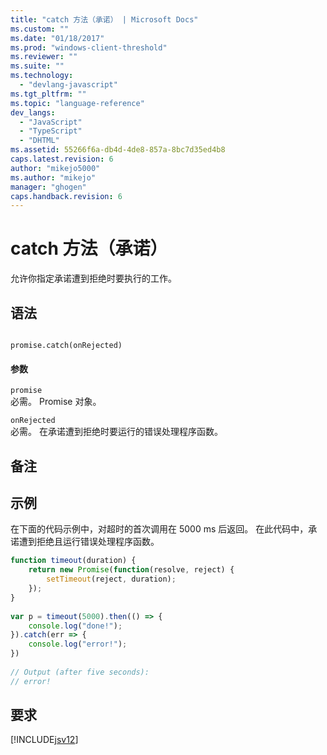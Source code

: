 ```yaml
---
title: "catch 方法（承诺） | Microsoft Docs"
ms.custom: ""
ms.date: "01/18/2017"
ms.prod: "windows-client-threshold"
ms.reviewer: ""
ms.suite: ""
ms.technology: 
  - "devlang-javascript"
ms.tgt_pltfrm: ""
ms.topic: "language-reference"
dev_langs: 
  - "JavaScript"
  - "TypeScript"
  - "DHTML"
ms.assetid: 55266f6a-db4d-4de8-857a-8bc7d35ed4b8
caps.latest.revision: 6
author: "mikejo5000"
ms.author: "mikejo"
manager: "ghogen"
caps.handback.revision: 6
---
```

# catch 方法（承诺）
允许你指定承诺遭到拒绝时要执行的工作。  
  
## 语法  
  
```  
  
promise.catch(onRejected)  
```  
  
#### 参数  
 `promise`  
 必需。  Promise 对象。  
  
 `onRejected`  
 必需。  在承诺遭到拒绝时要运行的错误处理程序函数。  
  
## 备注  
  
## 示例  
 在下面的代码示例中，对超时的首次调用在 5000 ms 后返回。  在此代码中，承诺遭到拒绝且运行错误处理程序函数。  
  
```javascript  
function timeout(duration) {  
    return new Promise(function(resolve, reject) {  
        setTimeout(reject, duration);  
    });  
}  
  
var p = timeout(5000).then(() => {  
    console.log("done!");  
}).catch(err => {  
    console.log("error!");  
})  
  
// Output (after five seconds):  
// error!  
```  
  
## 要求  
 [!INCLUDE[jsv12](../../javascript/reference/includes/jsv12-md.md)]